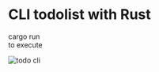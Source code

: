 # CLI todolist with Rust

cargo run  
to execute

![todo cli](https://github.com/user-attachments/assets/3dd37a88-7e55-4dfb-b54b-36e3f7bc650f)
